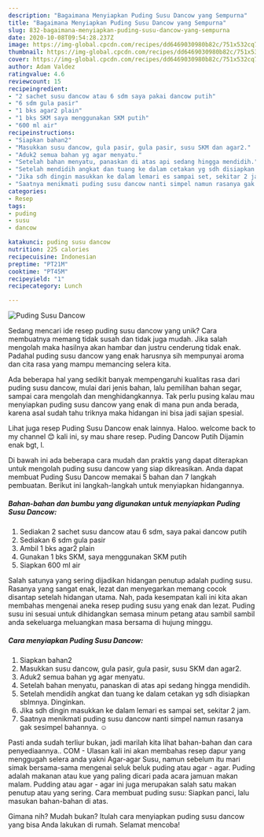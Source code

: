 ```yaml
---
description: "Bagaimana Menyiapkan Puding Susu Dancow yang Sempurna"
title: "Bagaimana Menyiapkan Puding Susu Dancow yang Sempurna"
slug: 832-bagaimana-menyiapkan-puding-susu-dancow-yang-sempurna
date: 2020-10-08T09:54:28.237Z
image: https://img-global.cpcdn.com/recipes/dd6469030980b82c/751x532cq70/puding-susu-dancow-foto-resep-utama.jpg
thumbnail: https://img-global.cpcdn.com/recipes/dd6469030980b82c/751x532cq70/puding-susu-dancow-foto-resep-utama.jpg
cover: https://img-global.cpcdn.com/recipes/dd6469030980b82c/751x532cq70/puding-susu-dancow-foto-resep-utama.jpg
author: Adam Valdez
ratingvalue: 4.6
reviewcount: 15
recipeingredient:
- "2 sachet susu dancow atau 6 sdm saya pakai dancow putih"
- "6 sdm gula pasir"
- "1 bks agar2 plain"
- "1 bks SKM saya menggunakan SKM putih"
- "600 ml air"
recipeinstructions:
- "Siapkan bahan2"
- "Masukkan susu dancow, gula pasir, gula pasir, susu SKM dan agar2."
- "Aduk2 semua bahan yg agar menyatu."
- "Setelah bahan menyatu, panaskan di atas api sedang hingga mendidih."
- "Setelah mendidih angkat dan tuang ke dalam cetakan yg sdh disiapkan sblmnya. Dinginkan."
- "Jika sdh dingin masukkan ke dalam lemari es sampai set, sekitar 2 jam."
- "Saatnya menikmati puding susu dancow nanti simpel namun rasanya gak sesimpel bahannya. ☺"
categories:
- Resep
tags:
- puding
- susu
- dancow

katakunci: puding susu dancow 
nutrition: 225 calories
recipecuisine: Indonesian
preptime: "PT21M"
cooktime: "PT45M"
recipeyield: "1"
recipecategory: Lunch

---
```



![Puding Susu Dancow](https://img-global.cpcdn.com/recipes/dd6469030980b82c/751x532cq70/puding-susu-dancow-foto-resep-utama.jpg)

Sedang mencari ide resep puding susu dancow yang unik? Cara membuatnya memang tidak susah dan tidak juga mudah. Jika salah mengolah maka hasilnya akan hambar dan justru cenderung tidak enak. Padahal puding susu dancow yang enak harusnya sih mempunyai aroma dan cita rasa yang mampu memancing selera kita.

Ada beberapa hal yang sedikit banyak mempengaruhi kualitas rasa dari puding susu dancow, mulai dari jenis bahan, lalu pemilihan bahan segar, sampai cara mengolah dan menghidangkannya. Tak perlu pusing kalau mau menyiapkan puding susu dancow yang enak di mana pun anda berada, karena asal sudah tahu triknya maka hidangan ini bisa jadi sajian spesial.

Lihat juga resep Puding Susu Dancow enak lainnya. Haloo. welcome back to my channel 😊 kali ini, sy mau share resep. Puding Dancow Putih Dijamin enak bgt, l.


Di bawah ini ada beberapa cara mudah dan praktis yang dapat diterapkan untuk mengolah puding susu dancow yang siap dikreasikan. Anda dapat membuat Puding Susu Dancow memakai 5 bahan dan 7 langkah pembuatan. Berikut ini langkah-langkah untuk menyiapkan hidangannya.

<!--inarticleads1-->

##### Bahan-bahan dan bumbu yang digunakan untuk menyiapkan Puding Susu Dancow:

1. Sediakan 2 sachet susu dancow atau 6 sdm, saya pakai dancow putih
1. Sediakan 6 sdm gula pasir
1. Ambil 1 bks agar2 plain
1. Gunakan 1 bks SKM, saya menggunakan SKM putih
1. Siapkan 600 ml air


Salah satunya yang sering dijadikan hidangan penutup adalah puding susu. Rasanya yang sangat enak, lezat dan menyegarkan memang cocok disantap setelah hidangan utama. Nah, pada kesempatan kali ini kita akan membahas mengenai aneka resep puding susu yang enak dan lezat. Puding susu ini sesuai untuk dihidangkan semasa minum petang atau sambil sambil anda sekeluarga meluangkan masa bersama di hujung minggu. 

<!--inarticleads2-->

##### Cara menyiapkan Puding Susu Dancow:

1. Siapkan bahan2
1. Masukkan susu dancow, gula pasir, gula pasir, susu SKM dan agar2.
1. Aduk2 semua bahan yg agar menyatu.
1. Setelah bahan menyatu, panaskan di atas api sedang hingga mendidih.
1. Setelah mendidih angkat dan tuang ke dalam cetakan yg sdh disiapkan sblmnya. Dinginkan.
1. Jika sdh dingin masukkan ke dalam lemari es sampai set, sekitar 2 jam.
1. Saatnya menikmati puding susu dancow nanti simpel namun rasanya gak sesimpel bahannya. ☺


Pasti anda sudah terliur bukan, jadi marilah kita lihat bahan-bahan dan cara penyediaannya.. COM - Ulasan kali ini akan membahas resep dapur yang menggugah selera anda yakni Agar-agar Susu, namun sebelum itu mari simak bersama-sama mengenai seluk beluk puding atau agar - agar. Puding adalah makanan atau kue yang paling dicari pada acara jamuan makan malam. Pudding atau agar - agar ini juga merupakan salah satu makan penutup atau yang sering. Cara membuat puding susu: Siapkan panci, lalu masukan bahan-bahan di atas. 

Gimana nih? Mudah bukan? Itulah cara menyiapkan puding susu dancow yang bisa Anda lakukan di rumah. Selamat mencoba!
